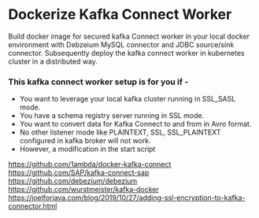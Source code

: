 # Dockerize Kafka Connect Worker

Build docker image for secured kafka Connect worker in your local docker environment with Debzeium MySQL connector and JDBC source/sink connector. Subsequently deploy the kafka connect worker in kubernetes cluster in a distributed way. 

### This kafka connect worker setup is for you if -
 -  You want to leverage your local kafka cluster running in SSL_SASL mode.
 -  You have a schema registry server running in SSL mode.
 -  You want to convert data for Kafka Connect to and from in Avro format.
 - No other listener mode like PLAINTEXT, SSL, SSL_PLAINTEXT configured in kafka broker will not work.
 -  However, a modification in the start script 

https://github.com/1ambda/docker-kafka-connect
https://github.com/SAP/kafka-connect-sap
https://github.com/debezium/debezium
https://github.com/wurstmeister/kafka-docker
https://joelforjava.com/blog/2019/10/27/adding-ssl-encryption-to-kafka-connector.html 
<!--stackedit_data:
eyJoaXN0b3J5IjpbLTg3ODc3MTAxNywtNDgyNDI5NjQ3LDcxOT
IwNTI2MF19
-->
